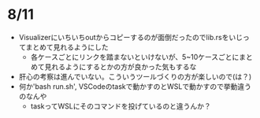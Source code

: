 # 8/11
- Visualizerにいちいちoutからコピーするのが面倒だったのでlib.rsをいじってまとめて見れるようにした
    - 各ケースごとにリンクを踏まないといけないが、5~10ケースごとにまとめて見れるようにするとかの方が良かった気もするな
- 肝心の考察は進んでいない。こういうツールづくりの方が楽しいので(は？)
- 何か'bash run.sh', VSCodeのtaskで動かすのとWSLで動かすので挙動違うのなんや
    - taskってWSLにそのコマンドを投げているのと違うんか？